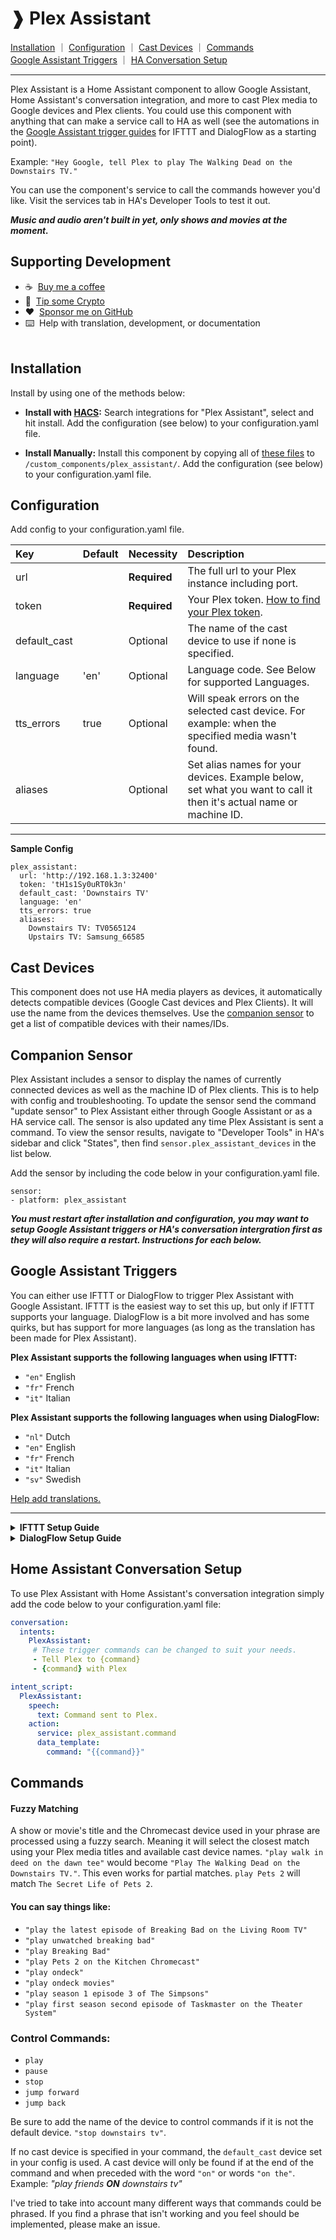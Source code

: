 # ❱ Plex Assistant

[Installation](#installation) ｜ [Configuration](#configuration) ｜ [Cast Devices](#cast-devices) ｜ [Commands](#commands)<br>
[Google Assistant Triggers](#google-assistant-triggers) ｜ [HA Conversation Setup](#home-assistant-conversation-setup)<br><hr>

Plex Assistant is a Home Assistant component to allow Google Assistant, Home Assistant's conversation integration, and more to cast Plex media to Google devices and Plex clients. You could use this component with anything that can make a service call to HA as well (see the automations in the [Google Assistant trigger guides](](#google-assistant-triggers)) for IFTTT and DialogFlow as a starting point).

Example: `"Hey Google, tell Plex to play The Walking Dead on the Downstairs TV."`

You can use the component's service to call the commands however you'd like. Visit the services tab in HA's Developer Tools to test it out.

***Music and audio aren't built in yet, only shows and movies at the moment.***

## Supporting Development
- :coffee:&nbsp;&nbsp;[Buy me a coffee](https://www.buymeacoffee.com/FgwNR2l)
- :1st_place_medal:&nbsp;&nbsp;[Tip some Crypto](https://github.com/sponsors/maykar)
- :heart:&nbsp;&nbsp;[Sponsor me on GitHub](https://github.com/sponsors/maykar)
- :keyboard:&nbsp;&nbsp;Help with translation, development, or documentation
  <br><br>

## Installation
Install by using one of the methods below:

* **Install with [HACS](https://hacs.xyz/):** Search integrations for "Plex Assistant", select and hit install. Add the configuration (see below) to your configuration.yaml file.

* **Install Manually:** Install this component by copying all of [these files](https://github.com/maykar/plex_assistant/tree/master/custom_components/plex_assistant) to `/custom_components/plex_assistant/`. Add the configuration (see below) to your configuration.yaml file.

## Configuration
Add config to your configuration.yaml file.

| Key          | Default | Necessity    | Description
| :--          | :------ | :--------    | :----------
| url          |         | **Required** | The full url to your Plex instance including port.
| token        |         | **Required** | Your Plex token. [How to find your Plex token](https://support.plex.tv/articles/204059436-finding-an-authentication-token-x-plex-token/).
| default_cast |         | Optional     | The name of the cast device to use if none is specified.
| language     | 'en'    | Optional     | Language code. See Below for supported Languages.
| tts_errors   | true    | Optional     | Will speak errors on the selected cast device. For example: when the specified media wasn't found.
| aliases      |         | Optional     | Set alias names for your devices. Example below, set what you want to call it then it's actual name or machine ID.

<hr>

**Sample Config**
```
plex_assistant:
  url: 'http://192.168.1.3:32400'
  token: 'tH1s1Sy0uRT0k3n'
  default_cast: 'Downstairs TV'
  language: 'en'
  tts_errors: true
  aliases:
    Downstairs TV: TV0565124
    Upstairs TV: Samsung_66585
```

## Cast Devices
This component does not use HA media players as devices, it automatically detects compatible devices (Google Cast devices and Plex Clients). It will use the name from the devices themselves. Use the [companion sensor](#companion-sensor) to get a list of compatible devices with their names/IDs.

## Companion Sensor

Plex Assistant includes a sensor to display the names of currently connected devices as well as the machine ID of Plex clients. This is to help with config and troubleshooting. To update the sensor send the command "update sensor" to Plex Assistant either through Google Assistant or as a HA service call. The sensor is also updated any time Plex Assistant is sent a command. To view the sensor results, navigate to "Developer Tools" in HA's sidebar and click "States", then find `sensor.plex_assistant_devices` in the list below.

Add the sensor by including the code below in your configuration.yaml file.

```
sensor:
- platform: plex_assistant
```

***You must restart after installation and configuration, you may want to setup Google Assistant triggers or HA's conversation intergration first as they will also require a restart. Instructions for each below.*** 

## Google Assistant Triggers

You can either use IFTTT or DialogFlow to trigger Plex Assistant with Google Assistant. IFTTT is the easiest way to set this up, but only if IFTTT supports your language. DialogFlow is a bit more involved and has some quirks, but has support for more languages (as long as the translation has been made for Plex Assistant).

**Plex Assistant supports the following languages when using IFTTT:**

* `"en"` English
* `"fr"` French
* `"it"` Italian

**Plex Assistant supports the following languages when using DialogFlow:**

* `"nl"` Dutch
* `"en"` English
* `"fr"` French
* `"it"` Italian
* `"sv"` Swedish

[Help add translations.](translation.md)<br><hr>

<details>
  <summary><b>IFTTT Setup Guide</b></summary>
  
## IFTTT Setup

#### In Home Assistant

* Go to "Configuration" in your HA sidebar and select "Integrations"
* Hit the add button and search for "IFTTT" and click configure.
* Follow the on screen instructions.
* Copy or save the URL that is displayed at the end, we'll need it later and it won't be shown again.
* Click "Finish"

#### In IFTTT

Visit [ifttt.com](https://ifttt.com/) and sign up or sign in.

* Click "Explore" in the top right, then hit the plus sign to make your own applet from scratch
* Press the plus sign next to "If". Search for and select "Google Assistant"
* Select "Say phrase with text ingredient"

Now you can select how you want to trigger this service, you can select up to 3 ways to invoke it. I use things like `tell plex to $` or `have plex $`. The dollar sign will be the phrase sent to this component. See currently supported [commands below](#commands)). You can also set a response from the Google Assistant if you'd like. Hit "Create Trigger" to continue.

* Press the plus sign next to "Then"
* Search for and select "Webhooks", then select "Make a web request"
* In the URL field enter the webhook URL HA provided you earlier
* Select method "Post" and content type "application/json"
* Then copy and paste the code below into the body field

`{ "action": "call_service", "service": "plex_assistant.command", "command": "{{TextField}}" }`

#### In Home Assistant

Finally, add the following automation to your Home Assistant configuration.yaml:

```
automation:
  - alias: Plex Assistant Automation
    trigger:
    - event_data:
        action: call_service
      event_type: ifttt_webhook_received
      platform: event
    condition:
      condition: template
      value_template: "{{ trigger.event.data.service == 'plex_assistant.command' }}"
    action:
    - data_template:
        command: "{{ trigger.event.data.command }}"
      service_template: '{{ trigger.event.data.service }}'
```

If you prefer Node Red to HA's automations, @1h8fulkat has shared a [Node Red Flow](https://github.com/maykar/plex_assistant/issues/34) to do this.

***Either refresh your automations or restart after adding the automation.***

</details>

<details>
  <summary><b>DialogFlow Setup Guide</b></summary>

## DialogFlow Setup

#### In Home Assistant

* Go to "Configuration" in your HA sidebar and select "Integrations"
* Hit the add button and search for "Dialogflow".
* Copy or save the URL that is displayed, we'll need it later and it won't be shown again.
* Click "Finish"

#### In DialogFlow

Visit https://dialogflow.com/ and sign up or sign in.
Keep going until you get to the "Welcome to Dialogflow!" page with "Create Agent" in the sidebar.

* Click on Create Agent and Type "Plex_Assistant" as the agent name and select "Create"
* Now select "Fulfillment" in the sidebar and enable "Webhook"
* Enter the "URL" Home Assistant provided us earlier, scroll down and click "Save"
* Now select "Intents" in the sidebar and hit the "Create Intent" button.
* Select "ADD PARAMETERS AND ACTION" and enter "Plex" as the action name.
* Check the checkbox under "Required"
* Under "Parameter Name" put "command", under "Entity" put "@sys.any", and under "Value" put "$command"
* Now click "ADD TRAINING PHRASES"
* Create a phrase and type in "command"
* Then double click on the word "command" you just entered and select "@sys.any:command"
* Scroll to the bottom and expand "Fulfillment" then click "ENABLE FULFILLMENT"
* Turn on "Enable webhook call for this intent"
* Expand "Responses" turn on “Set this intent as end of conversation”
* At the top of the page enter "Plex" for the intent name and hit "Save"
* On the right side of the page hit "Set-up Google Assistant integration"
* Click the space under "Explicit invocation", select "Plex", then hit "Close"
* Type "Plex" in "Implicit invocation", then click "Manage assistant app"
* Click "Decide how your action is invoked"
* Under "Display Name" type "Plex" then hit save in the top right (it may give an error, but thats okay).

#### In Home Assistant

Add the following to your `configuration.yaml` file

```
intent_script:
  Plex:
    speech:
      text: Command sent to Plex.
    action:
      - service_template: plex_assistant.command
        data_template:
          command: "{{command}}"
```

You can now trigger Plex Assistant by saying "Hey Google, tell plex to..." or "Hey Google, ask plex to..."

***Restart after adding the above.***

</details>

## Home Assistant Conversation Setup

To use Plex Assistant with Home Assistant's conversation integration simply add the code below to your configuration.yaml file:

```yaml
conversation:
  intents:
    PlexAssistant:
     # These trigger commands can be changed to suit your needs.
     - Tell Plex to {command}
     - {command} with Plex

intent_script:
  PlexAssistant:
    speech:
      text: Command sent to Plex.
    action:
      service: plex_assistant.command
      data_template:
        command: "{{command}}"
```

## Commands

#### Fuzzy Matching
A show or movie's title and the Chromecast device used in your phrase are processed using a fuzzy search. Meaning it will select the closest match using your Plex media titles and available cast device names. `"play walk in deed on the dawn tee"` would become `"Play The Walking Dead on the Downstairs TV."`. This even works for partial matches. `play Pets 2` will match `The Secret Life of Pets 2`.

#### You can say things like:
* `"play the latest episode of Breaking Bad on the Living Room TV"`
* `"play unwatched breaking bad"`
* `"play Breaking Bad"`
* `"play Pets 2 on the Kitchen Chromecast"`
* `"play ondeck"`
* `"play ondeck movies"`
* `"play season 1 episode 3 of The Simpsons"`
* `"play first season second episode of Taskmaster on the Theater System"`

### Control Commands:
* `play`
* `pause`
* `stop`
* `jump forward`
* `jump back`

Be sure to add the name of the device to control commands if it is not the default device. `"stop downstairs tv"`.

If no cast device is specified in your command, the `default_cast` device set in your config is used. A cast device will only be found if at the end of the command and when preceded with the word `"on"` or words `"on the"`. Example: *"play friends **ON** downstairs tv"*

I've tried to take into account many different ways that commands could be phrased. If you find a phrase that isn't working and you feel should be implemented, please make an issue.
